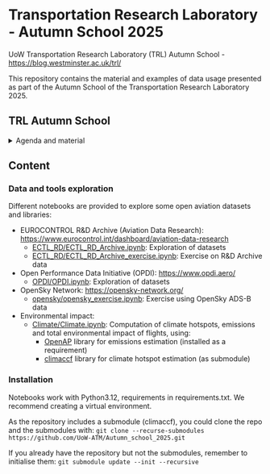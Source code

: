 # Transportation Research Laboratory - Autumn School 2025
UoW Transportation Research Laboratory (TRL) Autumn School - https://blog.westminster.ac.uk/trl/


This repository contains the material and examples of data usage presented as part of the Autumn School of the Transportation Research Laboratory 2025.

## TRL Autumn School

<details>
<summary>Agenda and material</summary>
  
- Monday – 27 October – Lectures :
    - [Welcome](autumn_school_slides/1_Welcome.pdf) 
    - [Introduction to air traffic management and mobility modelling](autumn_school_slides/2_Introduction_ATM.pdf)
    - [Use of anonymised Mobile Network Data for transport modelling](autumn_school_slides/3_Anonymised_mobile_network_data_for_passenger_archetypes_and_modelling.pdf)
      - Studies with mobility data from the Ministry of Transport of Spain available here: https://www.transportes.gob.es/ministerio/proyectos-singulares/estudios-de-movilidad-con-big-data/opendata-movilidad. 
    - [Modelling and simulating the system](autumn_school_slides/4_Mercury_Introduction.pdf) ([Mercury](https://github.com/UoW-ATM/Mercury) Agent-Based Model)
    - Techniques for data analysis and modelling
        - [Process mining for air transport and simulation analysis](autumn_school_slides/5_Process_Mining_in_Aviation.pdf)
        - [Regression models for flight operations](autumn_school_slides/6_Models_for_flight_operations.pdf)
        - [Clustering and trajectory analysis](autumn_school_slides/7_Aircraft_trajectory_usage.pdf)
        
- Tuesday – 28 October – Hands-on data:
    - Data sources for air transport and beyond (see [Data and tools exploration](#data-and-tools-exploration))
    - Example of research and models using open data sources
    - Definition of problems/topics to tackle during the rest of the week
    
- Wednesday – Thursday – 29-30 October – working on problems/topics.

- Friday – 31 October (hybrid (in person strongly recommended)):
    - Presentation of results/models developed by groups
 
</details>

## Content

### Data and tools exploration
Different notebooks are provided to explore some open aviation datasets and libraries:

- EUROCONTROL R&D Archive (Aviation Data Research): https://www.eurocontrol.int/dashboard/aviation-data-research
  - [ECTL_RD/ECTL_RD_Archive.ipynb](ECTL_RD/ECTL_RD_Archive.ipynb): Exploration of datasets
  - [ECTL_RD/ECTL_RD_Archive_exercise.ipynb](ECTL_RD/ECTL_RD_Archive_exercise.ipynb): Exercise on R&D Archive data
- Open Performance Data Initiative (OPDI): https://www.opdi.aero/
  - [OPDI/OPDI.ipynb](OPDI/OPDI.ipynb): Exploration of datasets
- OpenSky Network: https://opensky-network.org/
  - [opensky/opensky_exercise.ipynb](opensky/opensky_exercise.ipynb): Exercise using OpenSky ADS-B data
- Environmental impact:
  - [Climate/Climate.ipynb](Climate/Climate.ipynb): Computation of climate hotspots, emissions and total environmental impact of flights, using:
    - [OpenAP](https://github.com/TUDelft-CNS-ATM/openap) library for emissions estimation (installed as a requirement)
    - [climaccf](https://github.com/dlr-pa/climaccf/) library for climate hotspot estimation (as submodule)


### Installation
Notebooks work with Python3.12, requirements in requirements.txt. We recommend creating a virtual environment.

As the repository includes a submodule (climaccf), you could clone the repo and the submodules with:
`git clone --recurse-submodules https://github.com/UoW-ATM/Autumn_school_2025.git`

If you already have the repository but not the submodules, remember to initialise them: 
`git submodule update --init --recursive`

